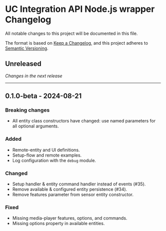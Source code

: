 # UC Integration API Node.js wrapper Changelog

All notable changes to this project will be documented in this file.

The format is based on [Keep a Changelog](https://keepachangelog.com/en/1.0.0/),
and this project adheres to [Semantic Versioning](https://semver.org/spec/v2.0.0.html).

## Unreleased

_Changes in the next release_

---

## 0.1.0-beta - 2024-08-21
### Breaking changes
- All entity class constructors have changed: use named parameters for all optional arguments.

### Added
- Remote-entity and UI definitions.
- Setup-flow and remote examples.
- Log configuration with the `debug` module.

### Changed
- Setup handler & entity command handler instead of events (#35).
- Remove available & configured entity persistence (#34).
- Remove features parameter from sensor entity constructor.

### Fixed
- Missing media-player features, options, and commands.
- Missing options property in available entities.
